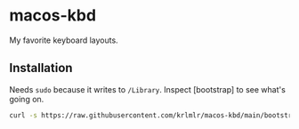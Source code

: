 # macos-kbd

My favorite keyboard layouts.

## Installation

Needs `sudo` because it writes to `/Library`.
Inspect [bootstrap] to see what's going on.

```sh
curl -s https://raw.githubusercontent.com/krlmlr/macos-kbd/main/bootstrap | sudo sh
```
